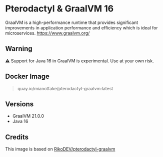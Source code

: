 # Pterodactyl & GraalVM 16

GraalVM is a high-performance runtime that provides significant improvements in application performance and efficiency which is ideal for microservices. https://www.graalvm.org/

## Warning

:warning: Support for Java 16 in GraalVM is experimental. Use at your own risk.

## Docker Image

> quay.io/mianotfake/pterodactyl-graalvm:latest

## Versions
- GraalVM 21.0.0
- Java 16

## Credits

This image is based on [RikoDEV/pterodactyl-graalvm](https://github.com/RikoDEV/pterodactyl-graalvm)
